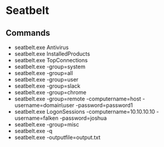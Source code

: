 # Seatbelt

## Commands
- seatbelt.exe Antivirus
- seatbelt.exe InstalledProducts
- seatbelt.exe TopConnections
- seatbelt.exe -group=system
- seatbelt.exe -group=all 
- seatbelt.exe -group=user 
- seatbelt.exe -group=slack 
- seatbelt.exe -group=chrome
- seatbelt.exe -group=remote -computername=host -username=domain\user -password=password1
- seatbelt.exe LogonSessions -computername=10.10.10.10 -username=falken -password=joshua
- seatbelt.exe -group=misc
- seatbelt.exe -q
- seatbelt.exe -outputfile=output.txt
